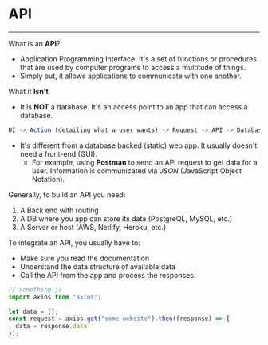 # API

---

What is an **API**?

- Application Programming Interface. It's a set of functions or procedures that are used by computer programs to access a multitude of things.
- Simply put, it allows applications to communicate with one another.

What it **Isn't**

- It is **NOT** a database. It's an access point to an app that can access a database.

```javascript
UI -> Action (detailing what a user wants) -> Request -> API -> Database
```

- It's different from a database backed (static) web app. It usually doesn't need a front-end (GUI).
  - For example, using **Postman** to send an API request to get data for a user. Information is communicated via *JSON* (JavaScript Object Notation).

Generally, to build an API you need:

1. A Back end with routing
1. A DB where you app can store its data (PostgreQL, MySQL, etc.)
1. A Server or host (AWS, Netlify, Heroku, etc.)

To integrate an API, you usually have to:

- Make sure you read the documentation
- Understand the data structure of available data
- Call the API from the app and process the responses

```javascript
// something.js
import axios from "axios";

let data = [];
const request = axios.get("some website").then((response) => {
  data = response.data
});
```
